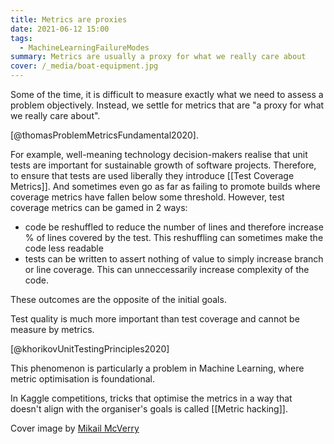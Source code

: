 ```yaml
---
title: Metrics are proxies
date: 2021-06-12 15:00
tags:
  - MachineLearningFailureModes
summary: Metrics are usually a proxy for what we really care about
cover: /_media/boat-equipment.jpg
---
```


Some of the time, it is difficult to measure exactly what we need to assess a problem objectively. Instead, we settle for metrics that are "a proxy for what we really care about".

[@thomasProblemMetricsFundamental2020].

For example, well-meaning technology decision-makers realise that unit tests are important for sustainable growth of software projects. Therefore, to ensure that tests are used liberally they introduce [[Test Coverage Metrics]]. And sometimes even go as far as failing to promote builds where coverage metrics have fallen below some threshold. However, test coverage metrics can be gamed in 2 ways:

-   code be reshuffled to reduce the number of lines and therefore increase % of lines covered by the test. This reshuffling can sometimes make the code less readable
-   tests can be written to assert nothing of value to simply increase branch or line coverage. This can unneccessarily increase complexity of the code.

These outcomes are the opposite of the initial goals.

Test quality is much more important than test coverage and cannot be measure by metrics.

[@khorikovUnitTestingPrinciples2020]

This phenomenon is particularly a problem in Machine Learning, where metric optimisation is foundational.

In Kaggle competitions, tricks that optimise the metrics in a way that doesn't align with the organiser's goals is called [[Metric hacking]].

Cover image by [Mikail McVerry](https://unsplash.com/photos/-yBvef_mAaQ)